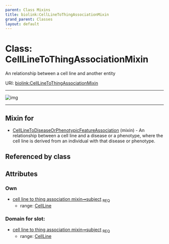 ```yaml
---
parent: Class Mixins
title: biolink:CellLineToThingAssociationMixin
grand_parent: Classes
layout: default
---
```


# Class: CellLineToThingAssociationMixin


An relationship between a cell line and another entity

URI: [biolink:CellLineToThingAssociationMixin](https://w3id.org/biolink/vocab/CellLineToThingAssociationMixin)


---

![img](http://yuml.me/diagram/nofunky;dir:TB/class/[CellLine]%3Csubject%201..1-%20[CellLineToThingAssociationMixin],[CellLineToDiseaseOrPhenotypicFeatureAssociation]uses%20-.-%3E[CellLineToThingAssociationMixin],[CellLineToDiseaseOrPhenotypicFeatureAssociation],[CellLine])

---


## Mixin for

 * [CellLineToDiseaseOrPhenotypicFeatureAssociation](CellLineToDiseaseOrPhenotypicFeatureAssociation.md) (mixin)  - An relationship between a cell line and a disease or a phenotype, where the cell line is derived from an individual with that disease or phenotype.

## Referenced by class


## Attributes


### Own

 * [cell line to thing association mixin➞subject](cell_line_to_thing_association_mixin_subject.md)  <sub>REQ</sub>
    * range: [CellLine](CellLine.md)

### Domain for slot:

 * [cell line to thing association mixin➞subject](cell_line_to_thing_association_mixin_subject.md)  <sub>REQ</sub>
    * range: [CellLine](CellLine.md)
